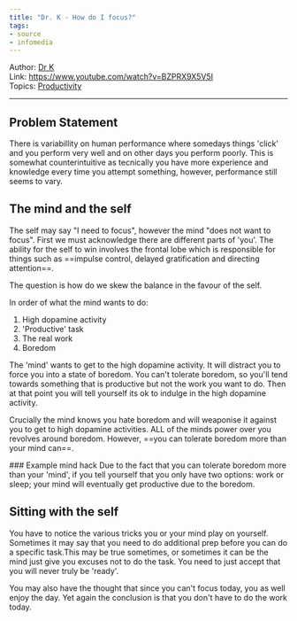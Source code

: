 ```yaml
---
title: "Dr. K - How do I focus?"
tags:
- source
- infomedia
---
```

Author: [Dr K](Authors/Dr%20K.md)  
Link: https://www.youtube.com/watch?v=BZPRX9X5V5I  
Topics:  [Productivity](Topics/Productivity.md)  

---

## Problem Statement  
There is variabillity on human performance where somedays things
'click' and you perform very well and on other days you perform poorly.
This is somewhat counterintuitive as tecnically you have more
experience and knowledge every time you attempt something, however,
performance still seems to vary.

## The mind and the self
The self may say "I need to focus", however the mind "does not want
to focus". First we must acknowledge there are different parts of
'you'. The ability for the self to win involves the frontal lobe which
is responsible for things such as ==impulse control, delayed gratification
and directing attention==.

The question is how do we skew the balance in the favour of the self.

In order of what the mind wants to do:  
1. High dopamine activity
2. 'Productive' task
3. The real work
4. Boredom

The 'mind' wants to get to the high dopamine activity. It will distract you
to force you into a state of boredom.
You can't tolerate boredom, so you'll tend towards something that is
productive but not the work you want to do.
Then at that point you will tell yourself its ok to indulge in the high
dopamine activity.

Crucially the mind knows you hate boredom and will weaponise it against you
to get to high dopamine activities. ALL of the minds power over you
revolves around boredom. However, ==you can tolerate boredom more than
your mind can==.

[]()### Example mind hack
Due to the fact that you can tolerate boredom more than your 'mind',
if you tell yourself that you only have two options: work or sleep;
your mind will eventually get productive due to the boredom.

## Sitting with the self
You have to notice the various tricks you or your mind play on yourself.
Sometimes it may say that you need to do additional prep before you can
do a specific task.This may be true sometimes, or sometimes it can be
the mind just give you excuses not to do the task. You need to just
accept that you will never truly be 'ready'.

You may also have the thought that since you can't focus today, you as
well enjoy the day. Yet again the conclusion is that you don't have to do
the work today.
